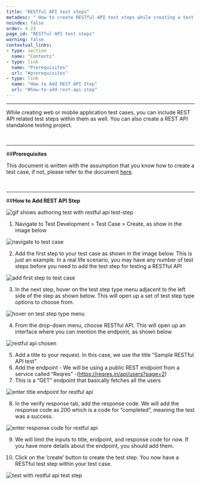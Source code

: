 ```yaml
---
title: "RESTful API test steps"
metadesc: " How to create RESTful API test steps while creating a test case in Testsigma"
noindex: false
order: 4.23
page_id: "RESTful API test steps"
warning: false
contextual_links:
- type: section
  name: "Contents"
- type: link
  name: "Prerequisites"
  url: "#prerequisites"
- type: link
  name: "How to Add REST API Step"
  url: "#how-to-add-rest-api-step"
---
```


---

While creating web or mobile application test cases, you can include REST API related test steps within them as well. You can also create a REST API standalone testing project.

&emsp;

---
##**Prerequisites**

This document is written with the assumption that you know how to create a test case, if not, please refer to the document [here](https://testsigma.com/docs/test-cases/manage/add-edit-delete/).

&emsp;

---
##**How to Add REST API Step**

![gif shows authoring test with restful api test-step](https://docs.testsigma.com/images/rest-api/gif-shows-authoring-test-with-restful-api-test-step.gif)

 1. Navigate to Test Development > Test Case > Create, as show in the image below

![navigate to test case](https://s3.amazonaws.com/static-docs.testsigma.com/new_images/test-cases/step-types/rest-api/navigate-to-test-case.png)

 2. Add the first step to your test case as shown in the image below. This is just an example. In a real life scenario, you may have any number of test steps before you need to add the test step for testing a RESTful API

![add first step to test case](https://docs.testsigma.com/images/rest-api/add-first-step-to-test-case.png)

 3. In the next step, hover on the test step type menu adjacent to the left side of the step as shown below. This will open up a set of test step type options to choose from.

![ hover on test step type menu](https://docs.testsigma.com/images/rest-api/hover-on-test-step-type-menu.png)

 4. From the drop-down menu, choose RESTful API. This will open up an interface where you can mention the endpoint, as shown below

![restful api chosen](https://docs.testsigma.com/images/rest-api/restful-api-chosen.png)

 5.  Add a title to your request. In this case, we use the title “Sample RESTful API test”
 6. Add the endpoint - We will be using a public REST endpoint from a service called “Reqres” -(https://reqres.in/api/users?page=2) 
 7. This is a “GET” endpoint that basically fetches all the users

![enter title endpoint for restful api](https://docs.testsigma.com/images/rest-api/enter-title-endpoint-for-restful-api.png)

 8. In the verify response tab, add the response code. We will add the response code as 200 which is a code for “completed”, meaning the test was a success.

![enter response code for restful api](https://docs.testsigma.com/images/rest-api/enter-response-code-for-restful-api.png)

 9. We will limit the inputs to title, endpoint, and response code for now. If you have more details about the endpoint, you should add them.

 10. Click on the ‘create’ button to create the test step. You now have a RESTful test step within your test case.

![test with restful api test step](https://docs.testsigma.com/images/rest-api/test-with-restful-api-test-step.png)



